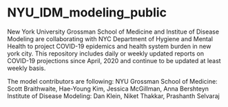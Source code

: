 # NYU_IDM_modeling_public

New York University Grossman School of Medicine and Institue of Disease Modeling are collaborating with NYC Department of Hygiene and Mental Health to project COVID-19 epidemics and health system burden in new york city. This repository includes daily or weekly updated reports on COVID-19 projections since April, 2020 and continue to be updated at least weekly basis. 

The model contributors are following: 
NYU Grossman School of Medicine: Scott Braithwaite, Hae-Young Kim, Jessica McGillman, Anna Bershteyn 
Institute of Disease Modeling: Dan Klein, Niket Thakkar, Prashanth Selvaraj 

